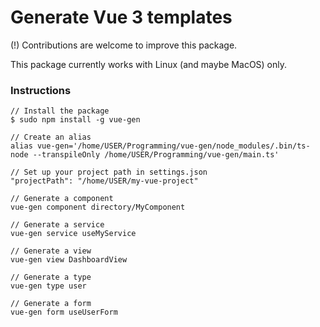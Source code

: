 # Generate Vue 3 templates

(!) Contributions are welcome to improve this package.

This package currently works with Linux (and maybe MacOS) only.

### Instructions

````
// Install the package
$ sudo npm install -g vue-gen

// Create an alias
alias vue-gen='/home/USER/Programming/vue-gen/node_modules/.bin/ts-node --transpileOnly /home/USER/Programming/vue-gen/main.ts'

// Set up your project path in settings.json
"projectPath": "/home/USER/my-vue-project"

// Generate a component
vue-gen component directory/MyComponent

// Generate a service
vue-gen service useMyService

// Generate a view
vue-gen view DashboardView

// Generate a type
vue-gen type user

// Generate a form
vue-gen form useUserForm
````

